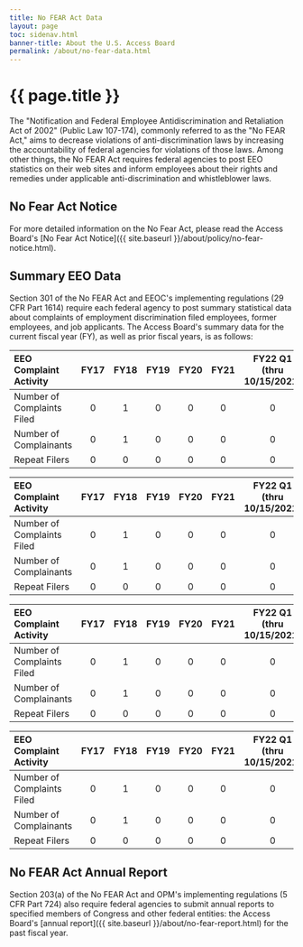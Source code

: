 ```yaml
---
title: No FEAR Act Data
layout: page
toc: sidenav.html
banner-title: About the U.S. Access Board
permalink: /about/no-fear-data.html
---
```


# {{ page.title }}

The "Notification and Federal Employee Antidiscrimination and Retaliation Act of 2002" (Public Law 107-174), commonly referred to as the "No FEAR Act," aims to decrease violations of anti-discrimination laws by increasing the accountability of federal agencies for violations of those laws.  Among other things, the No FEAR Act requires federal agencies to post EEO statistics on their web sites and inform employees about their rights and remedies under applicable anti-discrimination and whistleblower laws.

## No Fear Act Notice

For more detailed information on the No Fear Act, please read the Access Board's [No Fear Act Notice]({{ site.baseurl }}/about/policy/no-fear-notice.html).

## Summary EEO Data

Section 301 of the No FEAR Act and EEOC's implementing regulations (29 CFR Part 1614) require each federal agency to post summary statistical data about complaints of employment discrimination filed employees, former employees, and job applicants.  The Access Board's summary data for the current fiscal year (FY), as well as prior fiscal years, is as follows:

| EEO Complaint Activity |     FY17     |    FY18     |     FY19     |     FY20     |     FY21     |     FY22 Q1 (thru 10/15/2021)     |
|     :---     |     :---:     |     :---:     |     :---:     |     :---:     |     :---:     |     :---:     | 
| Number of Complaints Filed |     0     |     1     |     0     |     0     |     0     |     0     | 
| Number of Complainants |     0     |     1     |     0     |     0     |     0     |     0     |
| Repeat Filers |     0     |     0     |     0     |     0     |     0     |     0     |

| EEO Complaint Activity |     FY17     |    FY18     |     FY19     |     FY20     |     FY21     |     FY22 Q1 (thru 10/15/2021)     |
|     :---     |     :---:     |     :---:     |     :---:     |     :---:     |     :---:     |     :---:     | 
| Number of Complaints Filed |     0     |     1     |     0     |     0     |     0     |     0     | 
| Number of Complainants |     0     |     1     |     0     |     0     |     0     |     0     |
| Repeat Filers |     0     |     0     |     0     |     0     |     0     |     0     |

| EEO Complaint Activity |     FY17     |    FY18     |     FY19     |     FY20     |     FY21     |     FY22 Q1 (thru 10/15/2021)     |
|     :---     |     :---:     |     :---:     |     :---:     |     :---:     |     :---:     |     :---:     | 
| Number of Complaints Filed |     0     |     1     |     0     |     0     |     0     |     0     | 
| Number of Complainants |     0     |     1     |     0     |     0     |     0     |     0     |
| Repeat Filers |     0     |     0     |     0     |     0     |     0     |     0     |

| EEO Complaint Activity |     FY17     |    FY18     |     FY19     |     FY20     |     FY21     |     FY22 Q1 (thru 10/15/2021)     |
|     :---     |     :---:     |     :---:     |     :---:     |     :---:     |     :---:     |     :---:     | 
| Number of Complaints Filed |     0     |     1     |     0     |     0     |     0     |     0     | 
| Number of Complainants |     0     |     1     |     0     |     0     |     0     |     0     |
| Repeat Filers |     0     |     0     |     0     |     0     |     0     |     0     |
## No FEAR Act Annual Report

Section 203(a) of the No FEAR Act and OPM's implementing regulations (5 CFR Part 724) also require federal agencies to submit annual reports to specified members of Congress and other federal entities: the Access Board's [annual report]({{ site.baseurl }}/about/no-fear-report.html) for the past fiscal year.

